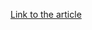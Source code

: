 [Link to the article](https://research.checkpoint.com/2024/sharp-dragon-expands-towards-africa-and-the-caribbean/)
